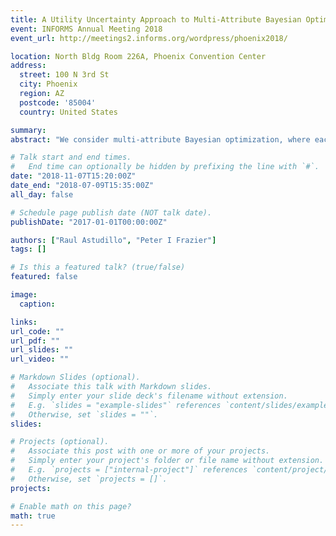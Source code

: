 ```yaml
---
title: A Utility Uncertainty Approach to Multi-Attribute Bayesian Optimization
event: INFORMS Annual Meeting 2018
event_url: http://meetings2.informs.org/wordpress/phoenix2018/

location: North Bldg Room 226A, Phoenix Convention Center
address:
  street: 100 N 3rd St
  city: Phoenix
  region: AZ
  postcode: '85004'
  country: United States

summary: 
abstract: "We consider multi-attribute Bayesian optimization, where each feasible design is associated with a vector of attributes that can be evaluated via a time-consuming computer code, and each vector of attributes is assigned a utility according to a decision-maker’s implicit utility function. We propose a sampling policy that maximizes the expected utility of the design chosen by the decision-maker, where her choice is based on the policy’s sampling-based attribute vector estimates. In contrast with existing approaches for multi-attribute optimization that focus on estimating a Pareto frontier, our approach leverages prior information about the decision-maker’s preferences."

# Talk start and end times.
#   End time can optionally be hidden by prefixing the line with `#`.
date: "2018-11-07T15:20:00Z"
date_end: "2018-07-09T15:35:00Z"
all_day: false

# Schedule page publish date (NOT talk date).
publishDate: "2017-01-01T00:00:00Z"

authors: ["Raul Astudillo", "Peter I Frazier"]
tags: []

# Is this a featured talk? (true/false)
featured: false

image:
  caption:

links:
url_code: ""
url_pdf: ""
url_slides: ""
url_video: ""

# Markdown Slides (optional).
#   Associate this talk with Markdown slides.
#   Simply enter your slide deck's filename without extension.
#   E.g. `slides = "example-slides"` references `content/slides/example-slides.md`.
#   Otherwise, set `slides = ""`.
slides:

# Projects (optional).
#   Associate this post with one or more of your projects.
#   Simply enter your project's folder or file name without extension.
#   E.g. `projects = ["internal-project"]` references `content/project/deep-learning/index.md`.
#   Otherwise, set `projects = []`.
projects:

# Enable math on this page?
math: true
---
```

